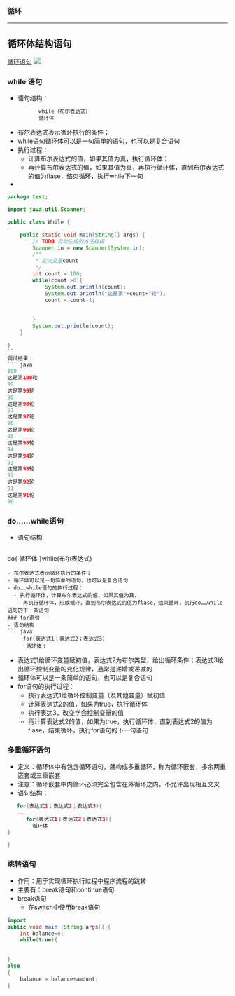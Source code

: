 ### 循环
---
## 循环体结构语句
[循环语句](http://i.imgur.com/dRChAHC.png)
![](http://i.imgur.com/Mj6wNdj.png)
### while 语句
- 语句结构：
``` java
          while（布尔表达式）
          循环体
```
- 布尔表达式表示循环执行的条件；
- while语句循环体可以是一句简单的语句，也可以是复合语句
- 执行过程：
   - 计算布尔表达式的值，如果其值为真，执行循环体；
   - 再计算布尔表达式的值，如果其值为真，再执行循环体，直到布尔表达式的值为flase，结束循环，执行while下一句   
-
```java
package test;

import java.util.Scanner;

public class While {

	public static void main(String[] args) {
		// TODO 自动生成的方法存根
		Scanner in = new Scanner(System.in);
		/**
		 * 定义变量count
		 */
		int count = 100;
		while(count >0){
			System.out.println(count);
			System.out.println("这是第"+count+"轮");
			count = count-1;
			
			
		}
		System.out.println(count);
	}

}
``
调试结果：
``` java
100
这是第100轮
99
这是第99轮
98
这是第98轮
97
这是第97轮
96
这是第96轮
95
这是第95轮
94
这是第94轮
93
这是第93轮
92
这是第92轮
91
这是第91轮
90
``` 
### do……while语句
- 语句结构
  ```java
do{
循环体
}while(布尔表达式)
```
- 布尔表达式表示循环执行的条件；
- 循环体可以是一句简单的语句，也可以是复合语句
- do……while语句的执行过程：
  - 执行循环体，计算布尔表达式的值，如果其值为真，
   - 再执行循环体，形成循环，直到布尔表达式的值为flase，结束循环，执行do……while语句的下一条语句
### for语句
- 语句结构
``` java 
     for(表达式1；表达式2；表达式3)
      循环体；
```
- 表达式1给循环变量赋初值，表达式2为布尔类型，给出循环条件；表达式3给出循环控制变量的变化规律，通常是递增或递减的
- 循环体可以是一条简单的语句，也可以是复合语句
- for语句的执行过程：
  - 执行表达式1给循环控制变量（及其他变量）赋初值
  - 计算表达式2的值，如果为true，执行循环体
  - 执行表达3，改变学会控制变量的值
  - 再计算表达式2的值，如果为true，执行循环体，直到表达式2的值为flase，结束循环，执行for语句的下一句语句
  
### 多重循环语句
- 定义：循环体中有包含循环语句，就构成多重循环，称为循环嵌套，多余两重嵌套或三重嵌套
- 注意：循环嵌套中内循环必须完全包含在外循环之内，不允许出现相互交叉
- 语句结构：
```java
   for(表达式1；表达式2；表达式3){
   ……
      for(表达式1；表达式2；表达式3){	
		循环体
}

}
```

### 跳转语句
- 作用：用于实现循环执行过程中程序流程的跳转
- 主要有：break语句和continue语句
- break语句
   - 在switch中使用break语句





```java
import 
public void main (String args[]){
    int balance=0;
    while(true){
    
    
}
else
{
	balance = balance+amount;
}
```